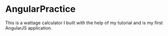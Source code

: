 # AngularPractice

This is a wattage calculator I built with the help of my tutorial and is my first AngularJS
application. 
